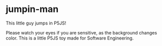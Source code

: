 # jumpin-man
This little guy jumps in P5JS!

Please watch your eyes if you are sensitive, as the background changes color. This is a little P5JS toy made for Software Engineering.
